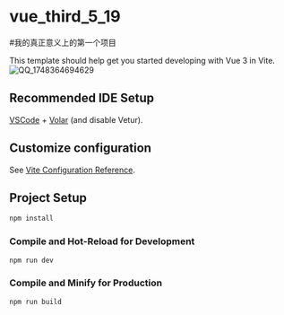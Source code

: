# vue_third_5_19
#我的真正意义上的第一个项目

This template should help get you started developing with Vue 3 in Vite.
![QQ_1748364694629](https://github.com/user-attachments/assets/4e071430-07d7-43df-b843-f7935c13863a)


## Recommended IDE Setup

[VSCode](https://code.visualstudio.com/) + [Volar](https://marketplace.visualstudio.com/items?itemName=Vue.volar) (and disable Vetur).

## Customize configuration

See [Vite Configuration Reference](https://vite.dev/config/).

## Project Setup

```sh
npm install
```

### Compile and Hot-Reload for Development

```sh
npm run dev
```

### Compile and Minify for Production

```sh
npm run build
```
